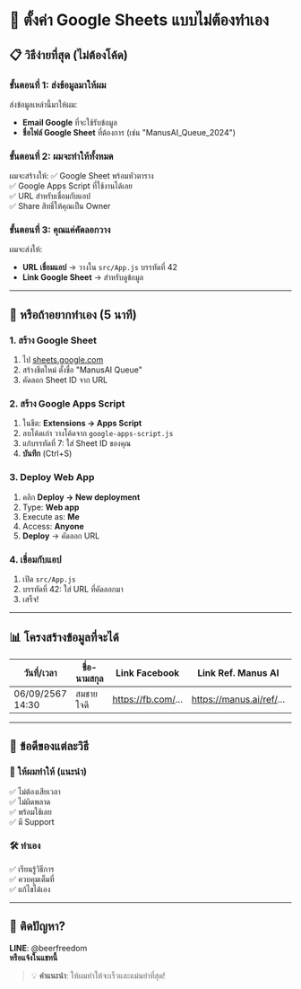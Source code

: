 # 🚀 ตั้งค่า Google Sheets แบบไม่ต้องทำเอง

## 📋 วิธีง่ายที่สุด (ไม่ต้องโค้ด)

### ขั้นตอนที่ 1: ส่งข้อมูลมาให้ผม
ส่งข้อมูลเหล่านี้มาให้ผม:
- **Email Google** ที่จะใช้รับข้อมูล
- **ชื่อไฟล์ Google Sheet** ที่ต้องการ (เช่น "ManusAI_Queue_2024")

### ขั้นตอนที่ 2: ผมจะทำให้ทั้งหมด
ผมจะสร้างให้:
✅ Google Sheet พร้อมหัวตาราง  
✅ Google Apps Script ที่ใช้งานได้เลย  
✅ URL สำหรับเชื่อมกับแอป  
✅ Share สิทธิ์ให้คุณเป็น Owner  

### ขั้นตอนที่ 3: คุณแค่คัดลอกวาง
ผมจะส่งให้:
- **URL เชื่อมแอป** → วางใน `src/App.js` บรรทัดที่ 42
- **Link Google Sheet** → สำหรับดูข้อมูล

---

## 🔧 หรือถ้าอยากทำเอง (5 นาที)

### 1. สร้าง Google Sheet
1. ไป [sheets.google.com](https://sheets.google.com)
2. สร้างชีตใหม่ ตั้งชื่อ "ManusAI Queue"
3. คัดลอก Sheet ID จาก URL

### 2. สร้าง Google Apps Script
1. ในชีต: **Extensions → Apps Script**
2. ลบโค้ดเก่า วางโค้ดจาก `google-apps-script.js`
3. แก้บรรทัดที่ 7: ใส่ Sheet ID ของคุณ
4. **บันทึก** (Ctrl+S)

### 3. Deploy Web App
1. คลิก **Deploy → New deployment**
2. Type: **Web app**
3. Execute as: **Me**
4. Access: **Anyone**
5. **Deploy** → คัดลอก URL

### 4. เชื่อมกับแอป
1. เปิด `src/App.js`
2. บรรทัดที่ 42: ใส่ URL ที่คัดลอกมา
3. เสร็จ!

---

## 📊 โครงสร้างข้อมูลที่จะได้

| วันที่/เวลา | ชื่อ-นามสกุล | Link Facebook | Link Ref. Manus AI | ลิงก์สลิปโอนเงิน |
|-------------|-------------|--------------|-------------------|------------------|
| 06/09/2567 14:30 | สมชาย ใจดี | https://fb.com/... | https://manus.ai/ref/... | https://drive.google.com/... |

---

## 🎯 ข้อดีของแต่ละวิธี

### 🤖 ให้ผมทำให้ (แนะนำ)
✅ ไม่ต้องเสียเวลา  
✅ ไม่ผิดพลาด  
✅ พร้อมใช้เลย  
✅ มี Support  

### 🛠️ ทำเอง
✅ เรียนรู้วิธีการ  
✅ ควบคุมเต็มที่  
✅ แก้ไขได้เอง  

---

## 💬 ติดปัญหา?
**LINE**: @beerfreedom  
**หรือแจ้งในแชทนี้**

> 💡 **คำแนะนำ**: ให้ผมทำให้จะเร็วและแม่นยำที่สุด!